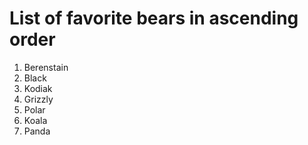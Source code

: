 # List of favorite bears in ascending order

1. Berenstain
1. Black
1. Kodiak
1. Grizzly
1. Polar
1. Koala
1. Panda
